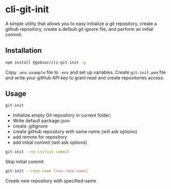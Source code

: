 # cli-git-init

A simple utility that allows you to easy initialize a git repository, create a github repository, create a default git ignore file, and perform an initial commit.

## Installation

```sh
npm install @gobvoz/cli-git-init -g
```

Copy `.env.example` file to `.env` and set up variables.
Create `git-init.pem` file and write your gitHub API key to grant read and create repositories access.

## Usage

```sh
git-init
```

- Initialize empty Git repository in current folder;
- Write default package.json
- create .gitignore
- create gitHub repository with same name (will ask options)
- add remote for repository
- add initial commit (will ask options)

```sh
git-init --no-initial-commit
```

Skip initial commit

```sh
git-init --repo-name [new-repo-name]
```

Create new repository with specified name
